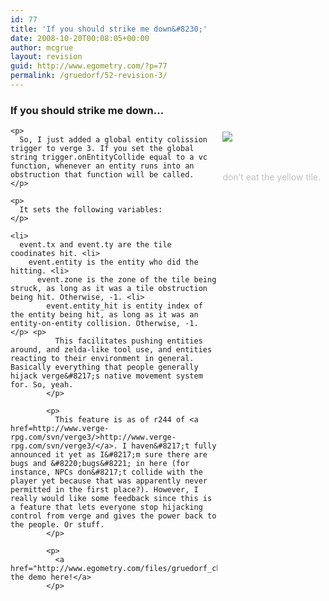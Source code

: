 ```yaml
---
id: 77
title: 'If you should strike me down&#8230;'
date: 2008-10-20T00:08:05+00:00
author: mcgrue
layout: revision
guid: http://www.egometry.com/?p=77
permalink: /gruedorf/52-revision-3/
---
```

### If you should strike me down&#8230;

<div style="float: right; padding: 4px; margin: 4px;">
  <img src="http://www.egometry.com/files/gruedorf_challenge/044/gruedorf-2008-09-04_dont_make_me_hit_you.png" /></p> 
  
  <div align="center">
    <span style="color: silver; font-size: -1;"><br /> <br />don&#8217;t eat the yellow tile.</div> </div> 
    
    <p>
      So, I just added a global entity colission trigger to verge 3. If you set the global string trigger.onEntityCollide equal to a vc function, whenever an entity runs into an obstruction that function will be called.
    </p>
    
    <p>
      It sets the following variables:
    </p>
    
    <li>
      event.tx and event.ty are the tile coodinates hit. <li>
        event.entity is the entity who did the hitting. <li>
          event.zone is the zone of the tile being struck, as long as it was a tile obstruction being hit. Otherwise, -1. <li>
            event.entity_hit is entity index of the entity being hit, as long as it was an entity-on-entity collision. Otherwise, -1. </p> <p>
              This facilitates pushing entities around, and zelda-like tool use, and entities reacting to their environment in general. Basically everything that people generally hijack verge&#8217;s native movement system for. So, yeah.
            </p>
            
            <p>
              This feature is as of r244 of <a href=http://www.verge-rpg.com/svn/verge3/>http://www.verge-rpg.com/svn/verge3/</a>. I haven&#8217;t fully announced it yet as I&#8217;m sure there are bugs and &#8220;bugs&#8221; in here (for instance, NPCs don&#8217;t collide with the player yet because that was apparently never permitted in the first place?). However, I really would like some feedback since this is a feature that lets everyone stop hijacking control from verge and gives the power back to the people. Or stuff.
            </p>
            
            <p>
              <a href="http://www.egometry.com/files/gruedorf_challenge/044/crash_handler_demo.rar">Download the demo here!</a>
            </p>